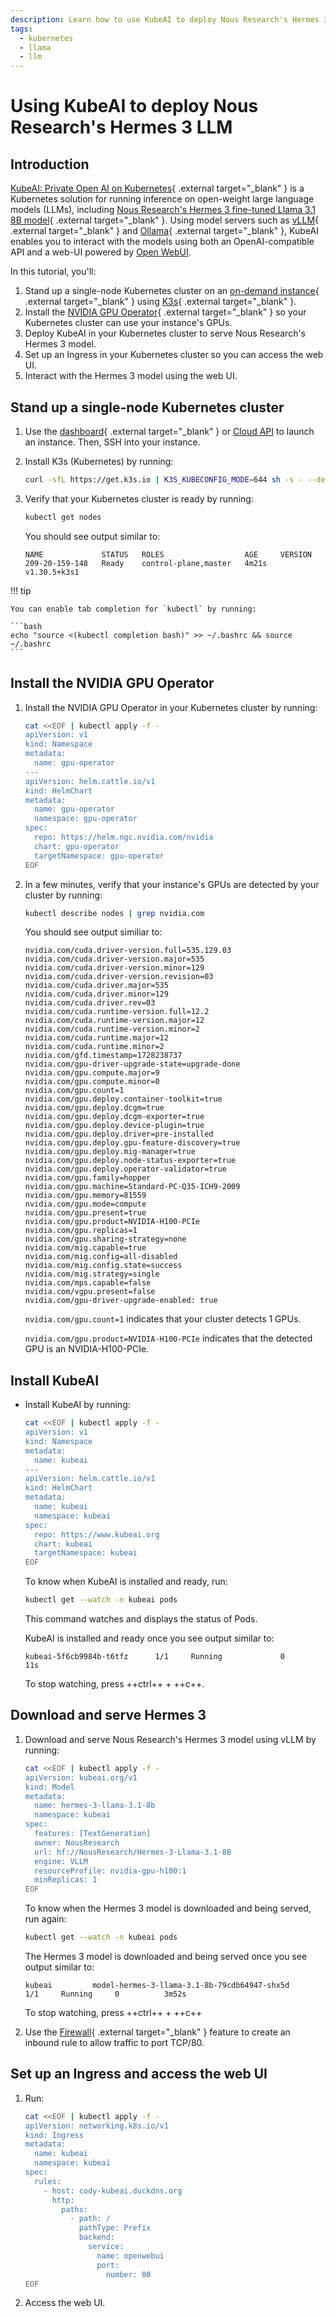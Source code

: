 ```yaml
---
description: Learn how to use KubeAI to deploy Nous Research's Hermes 3 LLM.
tags:
  - kubernetes
  - llama
  - llm
---
```


# Using KubeAI to deploy Nous Research's Hermes 3 LLM

## Introduction

[KubeAI: Private Open AI on Kubernetes](https://github.com/substratusai/kubeai){ .external target="_blank" }
is a Kubernetes solution for running inference on open-weight large language
models (LLMs), including
[Nous Research's Hermes 3 fine-tuned Llama 3.1 8B model](https://nousresearch.com/hermes3/){ .external target="_blank" }.
Using model servers such as
[vLLM](https://blog.vllm.ai/2023/06/20/vllm.html){ .external target="_blank" }
and [Ollama](https://ollama.com/){ .external target="_blank" },
KubeAI enables you to interact with the models using both an OpenAI-compatible
API and a web-UI powered by [Open WebUI](https://openwebui.com/).

In this tutorial, you'll:

1. Stand up a single-node Kubernetes cluster on an
   [on-demand instance](https://lambdalabs.com/service/gpu-cloud){ .external target="_blank" }
   using [K3s](https://k3s.io/){ .external target="_blank" }.
1. Install the
   [NVIDIA GPU Operator](https://docs.nvidia.com/datacenter/cloud-native/gpu-operator/latest/index.html){ .external target="_blank" }
   so your Kubernetes cluster can use your instance's GPUs.
1. Deploy KubeAI in your Kubernetes cluster to serve Nous Research's Hermes 3
   model.
1. Set up an Ingress in your Kubernetes cluster so you can access the web UI.
1. Interact with the Hermes 3 model using the web UI.

## Stand up a single-node Kubernetes cluster

1. Use the
   [dashboard](https://cloud.lambdalabs.com/instances){ .external target="_blank" }
   or [Cloud API](../../public-cloud/cloud-api.md#launching-instances) to launch an instance. Then, SSH into your instance.

1. Install K3s (Kubernetes) by running:

    ```bash
    curl -sfL https://get.k3s.io | K3S_KUBECONFIG_MODE=644 sh -s - --default-runtime=nvidia
    ```

1. Verify that your Kubernetes cluster is ready by running:

    ```bash
    kubectl get nodes
    ```

    You should see output similar to:

    ```{.text .no-copy}
    NAME             STATUS   ROLES                  AGE     VERSION
    209-20-159-148   Ready    control-plane,master   4m21s   v1.30.5+k3s1
    ```

!!! tip

    You can enable tab completion for `kubectl` by running:

    ```bash
    echo "source <(kubectl completion bash)" >> ~/.bashrc && source ~/.bashrc
    ```

## Install the NVIDIA GPU Operator

1. Install the NVIDIA GPU Operator in your Kubernetes cluster by running:

    ```bash
    cat <<EOF | kubectl apply -f -
    apiVersion: v1
    kind: Namespace
    metadata:
      name: gpu-operator
    ---
    apiVersion: helm.cattle.io/v1
    kind: HelmChart
    metadata:
      name: gpu-operator
      namespace: gpu-operator
    spec:
      repo: https://helm.ngc.nvidia.com/nvidia
      chart: gpu-operator
      targetNamespace: gpu-operator
    EOF
    ```

1. In a few minutes, verify that your instance's GPUs are detected by your
   cluster by running:

    ```bash
    kubectl describe nodes | grep nvidia.com
    ```

    You should see output similiar to:

    ```{.text .no-copy}
    nvidia.com/cuda.driver-version.full=535.129.03
    nvidia.com/cuda.driver-version.major=535
    nvidia.com/cuda.driver-version.minor=129
    nvidia.com/cuda.driver-version.revision=03
    nvidia.com/cuda.driver.major=535
    nvidia.com/cuda.driver.minor=129
    nvidia.com/cuda.driver.rev=03
    nvidia.com/cuda.runtime-version.full=12.2
    nvidia.com/cuda.runtime-version.major=12
    nvidia.com/cuda.runtime-version.minor=2
    nvidia.com/cuda.runtime.major=12
    nvidia.com/cuda.runtime.minor=2
    nvidia.com/gfd.timestamp=1728238737
    nvidia.com/gpu-driver-upgrade-state=upgrade-done
    nvidia.com/gpu.compute.major=9
    nvidia.com/gpu.compute.minor=0
    nvidia.com/gpu.count=1
    nvidia.com/gpu.deploy.container-toolkit=true
    nvidia.com/gpu.deploy.dcgm=true
    nvidia.com/gpu.deploy.dcgm-exporter=true
    nvidia.com/gpu.deploy.device-plugin=true
    nvidia.com/gpu.deploy.driver=pre-installed
    nvidia.com/gpu.deploy.gpu-feature-discovery=true
    nvidia.com/gpu.deploy.mig-manager=true
    nvidia.com/gpu.deploy.node-status-exporter=true
    nvidia.com/gpu.deploy.operator-validator=true
    nvidia.com/gpu.family=hopper
    nvidia.com/gpu.machine=Standard-PC-Q35-ICH9-2009
    nvidia.com/gpu.memory=81559
    nvidia.com/gpu.mode=compute
    nvidia.com/gpu.present=true
    nvidia.com/gpu.product=NVIDIA-H100-PCIe
    nvidia.com/gpu.replicas=1
    nvidia.com/gpu.sharing-strategy=none
    nvidia.com/mig.capable=true
    nvidia.com/mig.config=all-disabled
    nvidia.com/mig.config.state=success
    nvidia.com/mig.strategy=single
    nvidia.com/mps.capable=false
    nvidia.com/vgpu.present=false
    nvidia.com/gpu-driver-upgrade-enabled: true
    ```

    `nvidia.com/gpu.count=1` indicates that your cluster detects 1 GPUs.

    `nvidia.com/gpu.product=NVIDIA-H100-PCIe` indicates that the detected GPU is
    an NVIDIA-H100-PCIe.

## Install KubeAI

- Install KubeAI by running:

    ```bash
    cat <<EOF | kubectl apply -f -
    apiVersion: v1
    kind: Namespace
    metadata:
      name: kubeai
    ---
    apiVersion: helm.cattle.io/v1
    kind: HelmChart
    metadata:
      name: kubeai
      namespace: kubeai
    spec:
      repo: https://www.kubeai.org
      chart: kubeai
      targetNamespace: kubeai
    EOF
    ```

    To know when KubeAI is installed and ready, run:

    ```bash
    kubectl get --watch -n kubeai pods
    ```

    This command watches and displays the status of Pods.

    KubeAI is installed and ready once you see output similar to:

    ```{.text .no-copy}
    kubeai-5f6cb9984b-t6tfz      1/1     Running             0          11s
    ```

    To stop watching, press ++ctrl++ + ++c++.

## Download and serve Hermes 3

1. Download and serve Nous Research's Hermes 3 model using vLLM by running:

    ```bash
    cat <<EOF | kubectl apply -f -
    apiVersion: kubeai.org/v1
    kind: Model
    metadata:
      name: hermes-3-llama-3.1-8b
      namespace: kubeai
    spec:
      features: [TextGeneration]
      owner: NousResearch
      url: hf://NousResearch/Hermes-3-Llama-3.1-8B
      engine: VLLM
      resourceProfile: nvidia-gpu-h100:1
      minReplicas: 1
    EOF
    ```

    To know when the Hermes 3 model is downloaded and being served, run again:

    ```bash
    kubectl get --watch -n kubeai pods
    ```

    The Hermes 3 model is downloaded and being served once you see output
    similar to:

    ```{.text .no-copy}
    kubeai         model-hermes-3-llama-3.1-8b-79cdb64947-shx5d                 1/1     Running     0          3m52s
    ```

    To stop watching, press ++ctrl++ + ++c++

1. Use the
   [Firewall](https://cloud.lambdalabs.com/firewall){ .external target="_blank" }
   feature to create an inbound rule to allow traffic to port TCP/80.

## Set up an Ingress and access the web UI

1. Run:

    ```bash
    cat <<EOF | kubectl apply -f -
    apiVersion: networking.k8s.io/v1
    kind: Ingress
    metadata:
      name: kubeai
      namespace: kubeai
    spec:
      rules:
        - host: cody-kubeai.duckdns.org
          http:
            paths:
              - path: /
                pathType: Prefix
                backend:
                  service:
                    name: openwebui
                    port:
                      number: 80
    EOF
    ```

1. Access the web UI.
